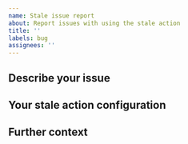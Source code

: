 ```yaml
---
name: Stale issue report
about: Report issues with using the stale action
title: ''
labels: bug
assignees: ''
---
```


<!-- Have you tried the [debugging](https://github.com/actions/stale#debugging) section of the readme? -->

## Describe your issue

## Your stale action configuration

## Further context

<!-- If helpful please provide screenshots, logs, links to other related issues. -->

